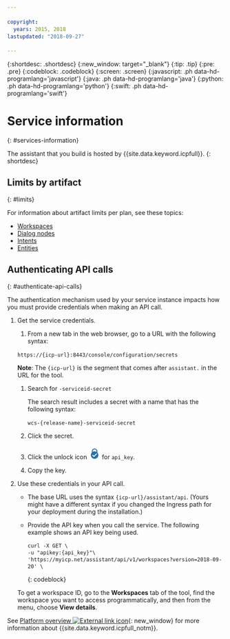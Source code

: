 ```yaml
---

copyright:
  years: 2015, 2018
lastupdated: "2018-09-27"

---
```


{:shortdesc: .shortdesc}
{:new_window: target="_blank"}
{:tip: .tip}
{:pre: .pre}
{:codeblock: .codeblock}
{:screen: .screen}
{:javascript: .ph data-hd-programlang='javascript'}
{:java: .ph data-hd-programlang='java'}
{:python: .ph data-hd-programlang='python'}
{:swift: .ph data-hd-programlang='swift'}

# Service information
{: #services-information}

The assistant that you build is hosted by {{site.data.keyword.icpfull}}.
{: shortdesc}

## Limits by artifact
{: #limits}

For information about artifact limits per plan, see these topics:

- [Workspaces](configure-workspace.html#workspace-limits)
- [Dialog nodes](dialog-build.html#dialog-node-limits)
- [Intents](intents.html#intent-limits)
- [Entities](entities.html#entity-limits)

## Authenticating API calls
{: #authenticate-api-calls}

The authentication mechanism used by your service instance impacts how you must provide credentials when making an API call.

1.  Get the service credentials.

    1.  From a new tab in the web browser, go to a URL with the following syntax:

      `https://{icp-url}:8443/console/configuration/secrets`

      **Note**: The `{icp-url}` is the segment that comes after `assistant.` in the URL for the tool.

    1.  Search for `-serviceid-secret`

        The search result includes a secret with a name that has the following syntax:

        `wcs-{release-name}-serviceid-secret`

    1.  Click the secret.
    1.  Click the unlock icon ![Unlock icon](images/locked-api-key.png) for `api_key`.
    1.  Copy the key.

1.  Use these credentials in your API call.

    - The base URL uses the syntax `{icp-url}/assistant/api`. (Yours might have a different syntax if you changed the Ingress path for your deployment during the installation.)
    - Provide the API key when you call the service. The following example shows an API key being used.

      ```curl
      curl -X GET \
      -u "apikey:{api_key}"\
      'https://myicp.net/assistant/api/v1/workspaces?version=2018-09-20' \
      ```
      {: codeblock}

    To get a workspace ID, go to the **Workspaces** tab of the tool, find the workspace you want to access programmatically, and then from the menu, choose **View details**.

See [Platform overview ![External link icon](../../icons/launch-glyph.svg "External link icon")](https://www.ibm.com/support/knowledgecenter/en/SSBS6K_2.1.0.3/getting_started/introduction.html){: new_window} for more information about {{site.data.keyword.icpfull_notm}}.
